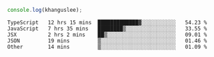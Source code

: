 ```js
console.log(khanguslee);
```

<!--START_SECTION:waka-->
```text
TypeScript   12 hrs 15 mins  █████████████▓░░░░░░░░░░░   54.23 % 
JavaScript   7 hrs 35 mins   ████████▒░░░░░░░░░░░░░░░░   33.55 % 
JSX          2 hrs 2 mins    ██▒░░░░░░░░░░░░░░░░░░░░░░   09.01 % 
JSON         19 mins         ▒░░░░░░░░░░░░░░░░░░░░░░░░   01.46 % 
Other        14 mins         ▒░░░░░░░░░░░░░░░░░░░░░░░░   01.09 % 
```
<!--END_SECTION:waka-->

<!--
**khanguslee/khanguslee** is a ✨ _special_ ✨ repository because its `README.md` (this file) appears on your GitHub profile.

Here are some ideas to get you started:

- 🔭 I’m currently working on ...
- 🌱 I’m currently learning ...
- 👯 I’m looking to collaborate on ...
- 🤔 I’m looking for help with ...
- 💬 Ask me about ...
- 📫 How to reach me: ...
- 😄 Pronouns: ...
- ⚡ Fun fact: ...
-->
